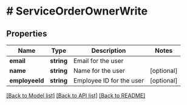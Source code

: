# # ServiceOrderOwnerWrite

## Properties

Name | Type | Description | Notes
------------ | ------------- | ------------- | -------------
**email** | **string** | Email for the user |
**name** | **string** | Name for the user | [optional]
**employeeId** | **string** | Employee ID for the user | [optional]

[[Back to Model list]](../../README.md#models) [[Back to API list]](../../README.md#endpoints) [[Back to README]](../../README.md)
